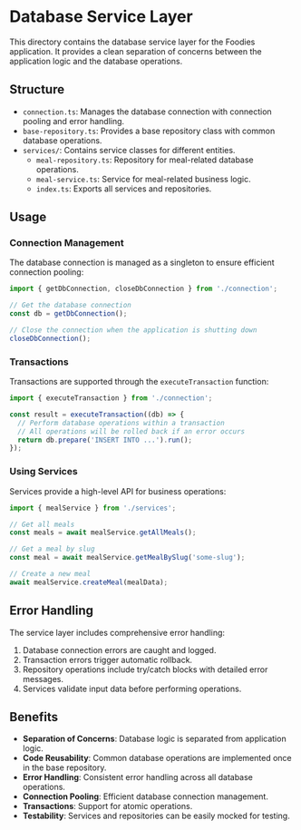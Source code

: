 # Database Service Layer

This directory contains the database service layer for the Foodies application. It provides a clean separation of concerns between the application logic and the database operations.

## Structure

- `connection.ts`: Manages the database connection with connection pooling and error handling.
- `base-repository.ts`: Provides a base repository class with common database operations.
- `services/`: Contains service classes for different entities.
  - `meal-repository.ts`: Repository for meal-related database operations.
  - `meal-service.ts`: Service for meal-related business logic.
  - `index.ts`: Exports all services and repositories.

## Usage

### Connection Management

The database connection is managed as a singleton to ensure efficient connection pooling:

```typescript
import { getDbConnection, closeDbConnection } from './connection';

// Get the database connection
const db = getDbConnection();

// Close the connection when the application is shutting down
closeDbConnection();
```

### Transactions

Transactions are supported through the `executeTransaction` function:

```typescript
import { executeTransaction } from './connection';

const result = executeTransaction((db) => {
  // Perform database operations within a transaction
  // All operations will be rolled back if an error occurs
  return db.prepare('INSERT INTO ...').run();
});
```

### Using Services

Services provide a high-level API for business operations:

```typescript
import { mealService } from './services';

// Get all meals
const meals = await mealService.getAllMeals();

// Get a meal by slug
const meal = await mealService.getMealBySlug('some-slug');

// Create a new meal
await mealService.createMeal(mealData);
```

## Error Handling

The service layer includes comprehensive error handling:

1. Database connection errors are caught and logged.
2. Transaction errors trigger automatic rollback.
3. Repository operations include try/catch blocks with detailed error messages.
4. Services validate input data before performing operations.

## Benefits

- **Separation of Concerns**: Database logic is separated from application logic.
- **Code Reusability**: Common database operations are implemented once in the base repository.
- **Error Handling**: Consistent error handling across all database operations.
- **Connection Pooling**: Efficient database connection management.
- **Transactions**: Support for atomic operations.
- **Testability**: Services and repositories can be easily mocked for testing. 